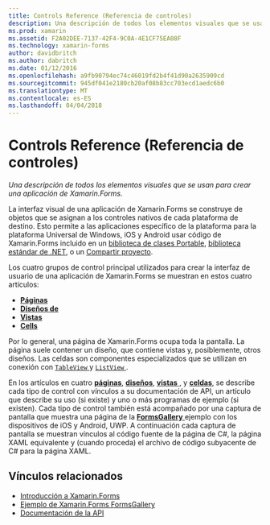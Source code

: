 ```yaml
---
title: Controls Reference (Referencia de controles)
description: Una descripción de todos los elementos visuales que se usan para crear una aplicación de Xamarin.Forms.
ms.prod: xamarin
ms.assetid: F2A02DEE-7137-42F4-9C0A-4E1CF75EA08F
ms.technology: xamarin-forms
author: davidbritch
ms.author: dabritch
ms.date: 01/12/2016
ms.openlocfilehash: a9fb90794ec74c46019fd2b4f41d90a2635909cd
ms.sourcegitcommit: 945df041e2180cb20af08b83cc703ecd1aedc6b0
ms.translationtype: MT
ms.contentlocale: es-ES
ms.lasthandoff: 04/04/2018
---
```

# <a name="controls-reference"></a>Controls Reference (Referencia de controles)

_Una descripción de todos los elementos visuales que se usan para crear una aplicación de Xamarin.Forms._

La interfaz visual de una aplicación de Xamarin.Forms se construye de objetos que se asignan a los controles nativos de cada plataforma de destino. Esto permite a las aplicaciones específico de la plataforma para la plataforma Universal de Windows, iOS y Android usar código de Xamarin.Forms incluido en un [biblioteca de clases Portable](~/cross-platform/app-fundamentals/pcl.md), [biblioteca estándar de .NET](~/cross-platform/app-fundamentals/net-standard.md), o un [ Compartir proyecto](~/cross-platform/app-fundamentals/shared-projects.md).

Los cuatro grupos de control principal utilizados para crear la interfaz de usuario de una aplicación de Xamarin.Forms se muestran en estos cuatro artículos:

- [**Páginas**](pages.md)
- [**Diseños de**](layouts.md)
- [**Vistas**](views.md)
- [**Cells**](cells.md)

Por lo general, una página de Xamarin.Forms ocupa toda la pantalla. La página suele contener un diseño, que contiene vistas y, posiblemente, otros diseños. Las celdas son componentes especializados que se utilizan en conexión con [ `TableView` ](views.md#tableView) y [ `ListView` ](views.md#listView).

En los artículos en cuatro [ **páginas**](pages.md), [ **diseños**](layouts.md), [ **vistas** ](views.md), y [ **celdas**](cells.md), se describe cada tipo de control con vínculos a su documentación de API, un artículo que describe su uso (si existe) y uno o más programas de ejemplo (si existen). Cada tipo de control también está acompañado por una captura de pantalla que muestra una página de la [ **FormsGallery** ](https://developer.xamarin.com/samples/FormsGallery/) ejemplo con los dispositivos de iOS y Android, UWP. A continuación cada captura de pantalla se muestran vínculos al código fuente de la página de C#, la página XAML equivalente y (cuando proceda) el archivo de código subyacente de C# para la página XAML.

## <a name="related-links"></a>Vínculos relacionados

- [Introducción a Xamarin.Forms](~/xamarin-forms/get-started/introduction-to-xamarin-forms.md)
- [Ejemplo de Xamarin.Forms FormsGallery](https://developer.xamarin.com/samples/FormsGallery/)
- [Documentación de la API](https://developer.xamarin.com/api/root/Xamarin.Forms/)
